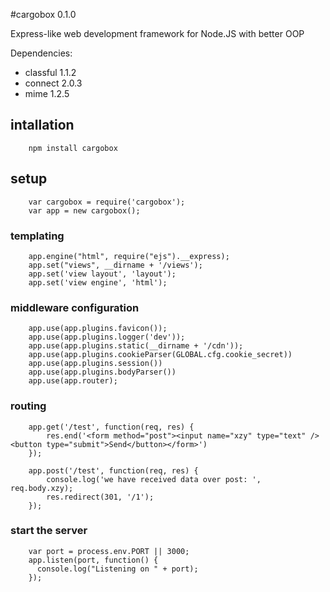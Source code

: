 #cargobox 0.1.0

Express-like web development framework for Node.JS with better OOP

Dependencies:
- classful 1.1.2
- connect 2.0.3
- mime 1.2.5

## intallation

		npm install cargobox

## setup

		var cargobox = require('cargobox');
		var app = new cargobox();

### templating

		app.engine("html", require("ejs").__express);
		app.set("views", __dirname + '/views');
		app.set('view layout', 'layout');
		app.set('view engine', 'html');

### middleware configuration

		app.use(app.plugins.favicon());
		app.use(app.plugins.logger('dev'));
		app.use(app.plugins.static(__dirname + '/cdn'));
		app.use(app.plugins.cookieParser(GLOBAL.cfg.cookie_secret))
		app.use(app.plugins.session())
		app.use(app.plugins.bodyParser())
		app.use(app.router);

### routing

		app.get('/test', function(req, res) { 
			res.end('<form method="post"><input name="xzy" type="text" /><button type="submit">Send</button></form>')
		});

		app.post('/test', function(req, res) { 
			console.log('we have received data over post: ', req.body.xzy);
			res.redirect(301, '/1');
		});

### start the server
		
		var port = process.env.PORT || 3000;
		app.listen(port, function() {
		  console.log("Listening on " + port);
		});